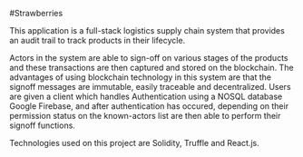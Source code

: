#Strawberries

This application is a full-stack logistics supply chain system that provides an audit trail to track products in their lifecycle.

Actors in the system are able to sign-off on various stages of the products and these transactions are then captured and stored on the blockchain. The advantages of using blockchain technology in this system are that the signoff messages are immutable, easily traceable and decentralized. Users are given a client which handles Authentication using a NOSQL database Google Firebase, and after authentication has occured, depending on their permission status on the known-actors list are then able to perform their signoff functions. 

Technologies used on this project are Solidity, Truffle and React.js. 
